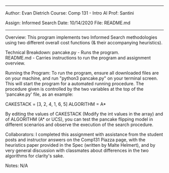**********************************
Author:   Evan Dietrich
Course:   Comp 131 - Intro AI
Prof:     Santini

Assign:   Informed Search
Date:     10/14/2020
File:     README.md
**********************************

Overview:
This program implements two Informed Search methodologies using two different
overall cost functions (& their accompanying heuristics). 

Technical Breakdown:
pancake.py - Runs the program.  
README.md - Carries instructions to run the program and assignment overview.

Running the Program:
To run the program, ensure all downloaded files are on your machine, and run
"python3 pancake.py" on your terminal screen. This will start the program for a
automated running procedure. The procedure given is controlled by the two
variables at the top of the 'pancake.py' file, as an example:

CAKESTACK = [3, 2, 4, 1, 6, 5]
ALGORITHM = A*

By editing the values of CAKESTACK (Modify the int values in the array) and of
ALGORITHM (A* or UCS), you can test the pancake flipping model in different
scenarios and observe the execution of the search procedure.

Collaborators:
I completed this assignment with assistance from the student posts and
instructor answers on the Comp131 Piazza page, with the heuristics paper
provided in the Spec (written by Malte Helmert), and by very general discussion
with classmates about differences in the two algorithms for clarity's sake.

Notes:
N/A